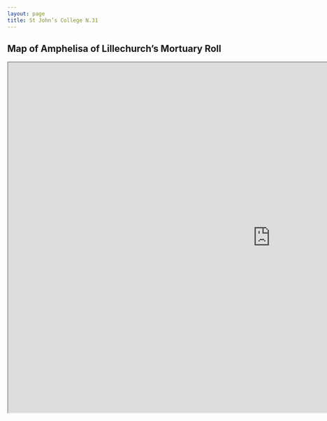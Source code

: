```yaml
---
layout: page
title: St John’s College N.31
---
```


## Map of Amphelisa of Lillechurch’s Mortuary Roll
<iframe src="https://medievalnetworks.github.io/mnm/map/map_st-johnN31.html" height="800" width="1200"></iframe>
